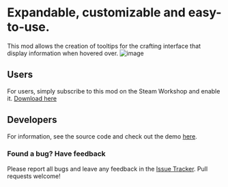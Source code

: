 # Expandable, customizable and easy-to-use.
This mod allows the creation of tooltips for the crafting interface that display information when hovered over.
![image](https://cdn.discordapp.com/attachments/1257774730879176846/1257893870360858705/image.png?ex=669296b5&is=66914535&hm=0942190606a3c7dda44c8b9219a0aef9d7b5f6a06972f0ee8c16d31ed5c4a45d&)

## Users
For users, simply subscribe to this mod on the Steam Workshop and enable it. 
[Download here](https://steamcommunity.com/sharedfiles/filedetails/?id=3287756628)

## Developers
For information, see the source code and check out the demo [here](https://github.com/AtobaAzul/tooltip-api-techdemo).

### Found a bug? Have feedback
Please report all bugs and leave any feedback in the [Issue Tracker](https://github.com/AtobaAzul/tooltip-api/issues).
Pull requests welcome!
